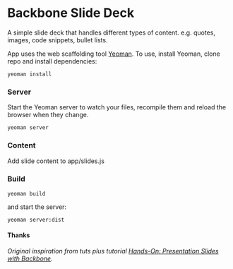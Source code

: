 # Backbone Slide Deck

A simple slide deck that handles different types of content. e.g. quotes, images, code snippets, bullet lists.


App uses the web scaffolding tool [Yeoman](http://yeoman.io/). To use, install Yeoman, clone repo and install dependencies:

```
yeoman install
```

### Server
Start the Yeoman server to watch your files, recompile them and reload the browser when they change.

```
yeoman server
```

### Content

Add slide content to app/slides.js

### Build

```
yeoman build
```

and start the server:

```
yeoman server:dist
```

#### Thanks
_Original inspiration from tuts plus tutorial [Hands-On: Presentation Slides with Backbone](https://tutsplus.com/course/build-your-own-slide-engine/)._